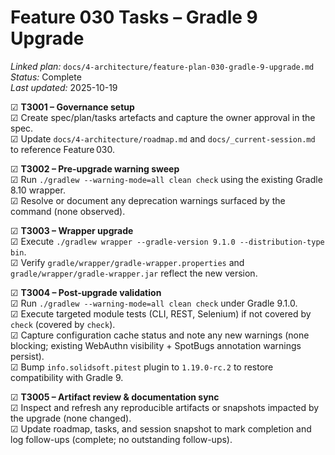 # Feature 030 Tasks – Gradle 9 Upgrade

_Linked plan:_ `docs/4-architecture/feature-plan-030-gradle-9-upgrade.md`  
_Status:_ Complete  
_Last updated:_ 2025-10-19

☑ **T3001 – Governance setup**  
  ☑ Create spec/plan/tasks artefacts and capture the owner approval in the spec.  
  ☑ Update `docs/4-architecture/roadmap.md` and `docs/_current-session.md` to reference Feature 030.

☑ **T3002 – Pre-upgrade warning sweep**  
  ☑ Run `./gradlew --warning-mode=all clean check` using the existing Gradle 8.10 wrapper.  
  ☑ Resolve or document any deprecation warnings surfaced by the command (none observed).

☑ **T3003 – Wrapper upgrade**  
  ☑ Execute `./gradlew wrapper --gradle-version 9.1.0 --distribution-type bin`.  
  ☑ Verify `gradle/wrapper/gradle-wrapper.properties` and `gradle/wrapper/gradle-wrapper.jar` reflect the new version.

☑ **T3004 – Post-upgrade validation**  
  ☑ Run `./gradlew --warning-mode=all clean check` under Gradle 9.1.0.  
  ☑ Execute targeted module tests (CLI, REST, Selenium) if not covered by `check` (covered by `check`).  
  ☑ Capture configuration cache status and note any new warnings (none blocking; existing WebAuthn visibility + SpotBugs annotation warnings persist).  
  ☑ Bump `info.solidsoft.pitest` plugin to `1.19.0-rc.2` to restore compatibility with Gradle 9.

☑ **T3005 – Artifact review & documentation sync**  
  ☑ Inspect and refresh any reproducible artifacts or snapshots impacted by the upgrade (none changed).  
  ☑ Update roadmap, tasks, and session snapshot to mark completion and log follow-ups (complete; no outstanding follow-ups).

